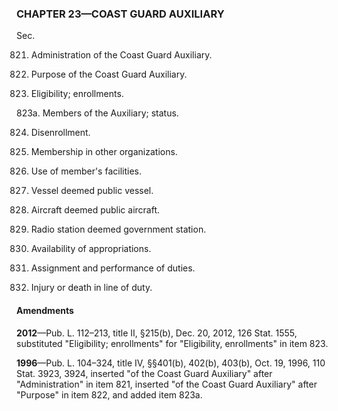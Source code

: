 ### **CHAPTER 23—COAST GUARD AUXILIARY** ###

Sec.

821. Administration of the Coast Guard Auxiliary.

822. Purpose of the Coast Guard Auxiliary.

823. Eligibility; enrollments.

823a. Members of the Auxiliary; status.

824. Disenrollment.

825. Membership in other organizations.

826. Use of member's facilities.

827. Vessel deemed public vessel.

828. Aircraft deemed public aircraft.

829. Radio station deemed government station.

830. Availability of appropriations.

831. Assignment and performance of duties.

832. Injury or death in line of duty.

#### Amendments ####

**2012**—Pub. L. 112–213, title II, §215(b), Dec. 20, 2012, 126 Stat. 1555, substituted "Eligibility; enrollments" for "Eligibility, enrollments" in item 823.

**1996**—Pub. L. 104–324, title IV, §§401(b), 402(b), 403(b), Oct. 19, 1996, 110 Stat. 3923, 3924, inserted "of the Coast Guard Auxiliary" after "Administration" in item 821, inserted "of the Coast Guard Auxiliary" after "Purpose" in item 822, and added item 823a.